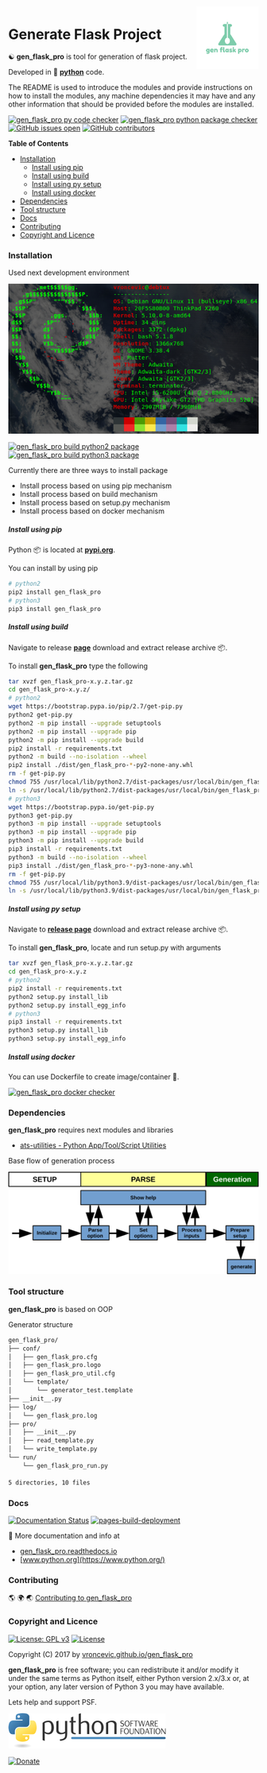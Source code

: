 <img align="right" src="https://raw.githubusercontent.com/vroncevic/gen_flask_pro/dev/docs/gen_flask_pro_logo.png" width="25%">

# Generate Flask Project

☯️ **gen_flask_pro** is tool for generation of flask project.

Developed in 🐍 **[python](https://www.python.org/)** code.

The README is used to introduce the modules and provide instructions on
how to install the modules, any machine dependencies it may have and any
other information that should be provided before the modules are installed.

[![gen_flask_pro py code checker](https://github.com/vroncevic/gen_flask_pro/actions/workflows/gen_flask_pro_py_checker.yml/badge.svg)](https://github.com/vroncevic/gen_flask_pro/actions/workflows/gen_flask_pro_py_checker.yml) [![gen_flask_pro python package checker](https://github.com/vroncevic/gen_flask_pro/actions/workflows/gen_flask_pro_package.yml/badge.svg)](https://github.com/vroncevic/gen_flask_pro/actions/workflows/gen_flask_pro_package.yml) [![GitHub issues open](https://img.shields.io/github/issues/vroncevic/gen_flask_pro.svg)](https://github.com/vroncevic/gen_flask_pro/issues) [![GitHub contributors](https://img.shields.io/github/contributors/vroncevic/gen_flask_pro.svg)](https://github.com/vroncevic/gen_flask_pro/graphs/contributors)

<!-- START doctoc generated TOC please keep comment here to allow auto update -->
<!-- DON'T EDIT THIS SECTION, INSTEAD RE-RUN doctoc TO UPDATE -->
**Table of Contents**

- [Installation](#installation)
    - [Install using pip](#install-using-pip)
    - [Install using build](#install-using-build)
    - [Install using py setup](#install-using-py-setup)
    - [Install using docker](#install-using-docker)
- [Dependencies](#dependencies)
- [Tool structure](#tool-structure)
- [Docs](#docs)
- [Contributing](#contributing)
- [Copyright and Licence](#copyright-and-licence)

<!-- END doctoc generated TOC please keep comment here to allow auto update -->

### Installation

Used next development environment

![Development environment](https://raw.githubusercontent.com/vroncevic/gen_flask_pro/dev/docs/debtux.png)

[![gen_flask_pro build python2 package](https://github.com/vroncevic/gen_flask_pro/actions/workflows/gen_flask_pro_python2_publish.yml/badge.svg)](https://github.com/vroncevic/gen_flask_pro/actions/workflows/gen_flask_pro_python2_publish.yml) [![gen_flask_pro build python3 package](https://github.com/vroncevic/gen_flask_pro/actions/workflows/gen_flask_pro_python3_publish.yml/badge.svg)](https://github.com/vroncevic/gen_flask_pro/actions/workflows/gen_flask_pro_python3_publish.yml)

Currently there are three ways to install package
* Install process based on using pip mechanism
* Install process based on build mechanism
* Install process based on setup.py mechanism
* Install process based on docker mechanism

##### Install using pip

Python 📦 is located at **[pypi.org](https://pypi.org/project/gen_flask_pro/)**.

You can install by using pip

```bash
# python2
pip2 install gen_flask_pro
# python3
pip3 install gen_flask_pro
```

##### Install using build

Navigate to release **[page](https://github.com/vroncevic/gen_flask_pro/releases/)** download and extract release archive 📦.

To install **gen_flask_pro** type the following

```bash
tar xvzf gen_flask_pro-x.y.z.tar.gz
cd gen_flask_pro-x.y.z/
# python2
wget https://bootstrap.pypa.io/pip/2.7/get-pip.py
python2 get-pip.py 
python2 -m pip install --upgrade setuptools
python2 -m pip install --upgrade pip
python2 -m pip install --upgrade build
pip2 install -r requirements.txt
python2 -m build --no-isolation --wheel
pip2 install ./dist/gen_flask_pro-*-py2-none-any.whl
rm -f get-pip.py
chmod 755 /usr/local/lib/python2.7/dist-packages/usr/local/bin/gen_flask_pro_run.py
ln -s /usr/local/lib/python2.7/dist-packages/usr/local/bin/gen_flask_pro_run.py /usr/local/bin/gen_flask_pro_run.py
# python3
wget https://bootstrap.pypa.io/get-pip.py
python3 get-pip.py 
python3 -m pip install --upgrade setuptools
python3 -m pip install --upgrade pip
python3 -m pip install --upgrade build
pip3 install -r requirements.txt
python3 -m build --no-isolation --wheel
pip3 install ./dist/gen_flask_pro-*-py3-none-any.whl
rm -f get-pip.py
chmod 755 /usr/local/lib/python3.9/dist-packages/usr/local/bin/gen_flask_pro_run.py
ln -s /usr/local/lib/python3.9/dist-packages/usr/local/bin/gen_flask_pro_run.py /usr/local/bin/gen_flask_pro_run.py
```

##### Install using py setup

Navigate to **[release page](https://github.com/vroncevic/gen_flask_pro/releases)** download and extract release archive 📦.

To install **gen_flask_pro**, locate and run setup.py with arguments

```bash
tar xvzf gen_flask_pro-x.y.z.tar.gz
cd gen_flask_pro-x.y.z
# python2
pip2 install -r requirements.txt
python2 setup.py install_lib
python2 setup.py install_egg_info
# python3
pip3 install -r requirements.txt
python3 setup.py install_lib
python3 setup.py install_egg_info
```

##### Install using docker

You can use Dockerfile to create image/container 🚢.

[![gen_flask_pro docker checker](https://github.com/vroncevic/gen_flask_pro/actions/workflows/gen_flask_pro_docker_checker.yml/badge.svg)](https://github.com/vroncevic/gen_flask_pro/actions/workflows/gen_flask_pro_docker_checker.yml)

### Dependencies

**gen_flask_pro** requires next modules and libraries

* [ats-utilities - Python App/Tool/Script Utilities](https://vroncevic.github.io/ats_utilities)

Base flow of generation process

![Generation flow](https://raw.githubusercontent.com/vroncevic/gen_flask_pro/dev/docs/gen_flask_pro_flow.png)

### Tool structure

**gen_flask_pro** is based on OOP

Generator structure

```bash
gen_flask_pro/
├── conf/
│   ├── gen_flask_pro.cfg
│   ├── gen_flask_pro.logo
│   ├── gen_flask_pro_util.cfg
│   └── template/
│       └── generator_test.template
├── __init__.py
├── log/
│   └── gen_flask_pro.log
├── pro/
│   ├── __init__.py
│   ├── read_template.py
│   └── write_template.py
└── run/
    └── gen_flask_pro_run.py

5 directories, 10 files
```

### Docs

[![Documentation Status](https://readthedocs.org/projects/gen_flask_pro/badge/?version=latest)](https://gen_flask_pro.readthedocs.io/en/latest/?badge=latest)
 [![pages-build-deployment](https://github.com/vroncevic/gen_flask_pro/actions/workflows/pages/pages-build-deployment/badge.svg)](https://github.com/vroncevic/gen_flask_pro/actions/workflows/pages/pages-build-deployment)

📗 More documentation and info at

* [gen_flask_pro.readthedocs.io](https://gen_flask_pro.readthedocs.io/en/latest/)
* [www.python.org](https://www.python.org/)

### Contributing

🌎 🌍 🌏 [Contributing to gen_flask_pro](CONTRIBUTING.md)

### Copyright and Licence

[![License: GPL v3](https://img.shields.io/badge/License-GPLv3-blue.svg)](https://www.gnu.org/licenses/gpl-3.0) [![License](https://img.shields.io/badge/License-Apache%202.0-blue.svg)](https://opensource.org/licenses/Apache-2.0)

Copyright (C) 2017 by [vroncevic.github.io/gen_flask_pro](https://vroncevic.github.io/gen_flask_pro)

**gen_flask_pro** is free software; you can redistribute it and/or modify
it under the same terms as Python itself, either Python version 2.x/3.x or,
at your option, any later version of Python 3 you may have available.

Lets help and support PSF.

[![Python Software Foundation](https://raw.githubusercontent.com/vroncevic/gen_flask_pro/dev/docs/psf-logo-alpha.png)](https://www.python.org/psf/)

[![Donate](https://www.paypalobjects.com/en_US/i/btn/btn_donateCC_LG.gif)](https://psfmember.org/index.php?q=civicrm/contribute/transact&reset=1&id=2)
